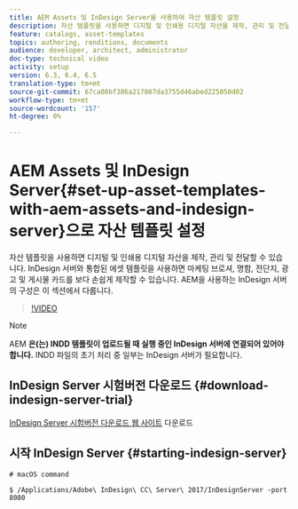 ```yaml
---
title: AEM Assets 및 InDesign Server을 사용하여 자산 템플릿 설정
description: 자산 템플릿을 사용하면 디지털 및 인쇄용 디지털 자산을 제작, 관리 및 전달할 수 있습니다. InDesign 서버와 통합된 에셋 템플릿을 사용하면 마케팅 브로셔, 명함, 전단지, 광고 및 게시물 카드를 보다 손쉽게 제작할 수 있습니다. AEM을 사용하는 InDesign 서버의 구성은 이 섹션에서 다룹니다.
feature: catalogs, asset-templates
topics: authoring, renditions, documents
audience: developer, architect, administrator
doc-type: technical video
activity: setup
version: 6.3, 6.4, 6.5
translation-type: tm+mt
source-git-commit: 67ca08bf386a217807da3755d46abed225050d02
workflow-type: tm+mt
source-wordcount: '157'
ht-degree: 0%

---
```



# AEM Assets 및 InDesign Server{#set-up-asset-templates-with-aem-assets-and-indesign-server}으로 자산 템플릿 설정

자산 템플릿을 사용하면 디지털 및 인쇄용 디지털 자산을 제작, 관리 및 전달할 수 있습니다. InDesign 서버와 통합된 에셋 템플릿을 사용하면 마케팅 브로셔, 명함, 전단지, 광고 및 게시물 카드를 보다 손쉽게 제작할 수 있습니다. AEM을 사용하는 InDesign 서버의 구성은 이 섹션에서 다룹니다.

>[!VIDEO](https://video.tv.adobe.com/v/17069/?quality=9&learn=on)

>[!NOTE]
>
>AEM **은(는) INDD 템플릿이 업로드될 때 실행 중인 InDesign 서버에 연결되어 있어야 합니다.** INDD 파일의 초기 처리 중 일부는 InDesign 서버가 필요합니다.

## InDesign Server 시험버전 다운로드 {#download-indesign-server-trial}

[InDesign Server 시험버전 다운로드 웹 사이트](https://www.adobe.com/devnet/indesign/indesign-server-trial-downloads.html) 다운로드

## 시작 InDesign Server {#starting-indesign-server}

```shell
# macOS command

$ /Applications/Adobe\ InDesign\ CC\ Server\ 2017/InDesignServer -port 8080
```
